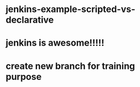 # jenkins-example-scripted-vs-declarative
# jenkins is awesome!!!!!
# create new branch for training purpose

